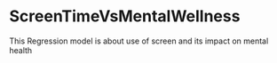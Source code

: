 # ScreenTimeVsMentalWellness
This Regression model is about use of screen and its impact on mental health
